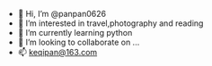 - 👋 Hi, I’m @panpan0626
- 👀 I’m interested in travel,photography and reading
- 🌱 I’m currently learning python
- 💞️ I’m looking to collaborate on ...
- 📫 keqipan@163.com

<!---
panpan0626/panpan0626 is a ✨ special ✨ repository because its `README.md` (this file) appears on your GitHub profile.
You can click the Preview link to take a look at your changes.
--->
